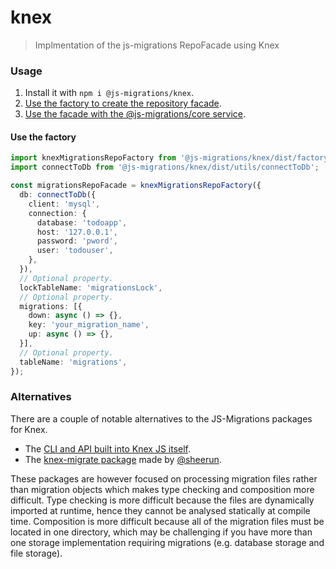 # knex
> Implmentation of the js-migrations RepoFacade using Knex

### Usage
1. Install it with `npm i @js-migrations/knex`.
1. [Use the factory to create the repository facade](#use-the-factory).
1. [Use the facade with the @js-migrations/core service](https://github.com/js-migrations/core#use-the-factory).

#### Use the factory
```typescript
import knexMigrationsRepoFactory from '@js-migrations/knex/dist/factory';
import connectToDb from '@js-migrations/knex/dist/utils/connectToDb';

const migrationsRepoFacade = knexMigrationsRepoFactory({
  db: connectToDb({
    client: 'mysql',
    connection: {
      database: 'todoapp',
      host: '127.0.0.1',
      password: 'pword',
      user: 'todouser',
    },
  }),
  // Optional property.
  lockTableName: 'migrationsLock',
  // Optional property.
  migrations: [{
    down: async () => {},
    key: 'your_migration_name',
    up: async () => {},
  }],
  // Optional property.
  tableName: 'migrations',
});
```

### Alternatives
There are a couple of notable alternatives to the JS-Migrations packages for Knex.

- The [CLI and API built into Knex JS itself](http://knexjs.org/#Migrations).
- The [knex-migrate package](https://github.com/sheerun/knex-migrate) made by [@sheerun](https://github.com/sheerun).

These packages are however focused on processing migration files rather than migration objects which makes type checking and composition more difficult. Type checking is more difficult because the files are dynamically imported at runtime, hence they cannot be analysed statically at compile time. Composition is more difficult because all of the migration files must be located in one directory, which may be challenging if you have more than one storage implementation requiring migrations (e.g. database storage and file storage).
